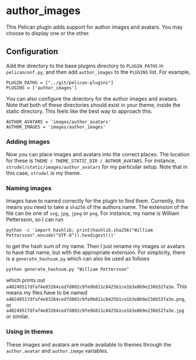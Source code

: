 # author_images

This Pelican plugin adds support for author images and avatars. You may choose
to display one or the other.

## Configuration

Add the directory to the base plugins directory to `PLUGIN_PATHS` in
`pelicanconf.py`, and then add `author_images` to the `PLUGINS` list. For example,

    PLUGIN_PATHS = ["../git/pelican-plugins"]
    PLUGINS = ['author_images']

You can also configure the directory for the author images and avatars. Note
that both of these directories should exist in your theme, inside the static
directory. This feels like the best way to approach this.

    AUTHOR_AVATARS = 'images/author_avatars'
    AUTHOR_IMAGES = 'images/author_images'

### Adding images

Now you can place images and avatars into the correct places. The location for
these is `THEME / THEME_STATIC_DIR / AUTHOR_AVATARS`. For instance,
`strudel/static/images/author_avatars` for my particular setup. Note that in
this case, `strudel` is my theme.

### Naming images

Images have to named correctly for the plugin to find them. Currently, this
means you need to take a `sha256` of the authors name. The extension of
the file can be one of `svg`, `jpg`, `jpeg` or `png`. For instance, my name is
William Pettersson, so I can run

    python -c 'import hashlib; print(hashlib.sha256("William Pettersson".encode("UTF-8")).hexdigest())'

to get the hash sum of my name. Then I just rename my images or avatars to have
that name, but with the appropriate extension. For simplicity, there is a
`generate_hashsum.py` which can also be used as follows

    python generate_hashsum.py "William Pettersson"

which prints out
`a40249517dfaf4e83264ced7d802c9fe9b811c8425b1ce1b3e8b9e236b52fa3e`. This means
my files have to be named
`a40249517dfaf4e83264ced7d802c9fe9b811c8425b1ce1b3e8b9e236b52fa3e.png`, or
`a40249517dfaf4e83264ced7d802c9fe9b811c8425b1ce1b3e8b9e236b52fa3e.jpg` or
similar.


### Using in themes

These images and avatars are made available to themes through the
`author.avatar` and `author.image` variables.

